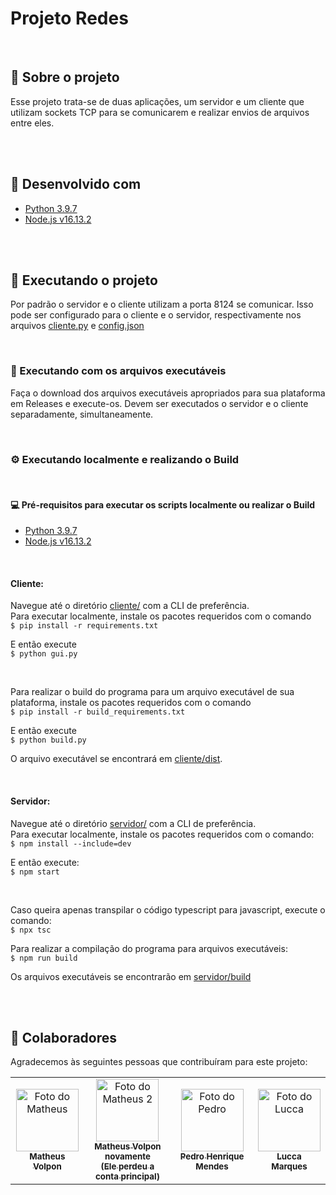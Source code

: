 # Projeto Redes

<!-- ![GitHub repo size](https://img.shields.io/github/repo-size/repoOwner/repoName?style=for-the-badge&label=tamanho%20do%20repo&color=blueviolet)
![GitHub contributors](https://img.shields.io/github/contributors/repoOwner/repoName?style=for-the-badge&label=colaboradores&color=blueviolet)
![GitHub stars](https://img.shields.io/github/stars/repoOwner/repoName?style=for-the-badge&label=estrelas&color=blueviolet) -->

<br>


## 📜 Sobre o projeto  

Esse projeto trata-se de duas aplicações, um servidor e um cliente que utilizam sockets TCP para se comunicarem e realizar envios de arquivos entre eles.

<br />
<br />

## 🔨 Desenvolvido com

* [Python 3.9.7](https://www.python.org/)  
* [Node.js v16.13.2](https://nodejs.org/)  

<br />
<br />

## 🚀 Executando o projeto

Por padrão o servidor e o cliente utilizam a porta 8124 se comunicar. Isso pode ser configurado para o cliente e o servidor, respectivamente nos arquivos [cliente.py](./cliente/cliente.py) e [config.json](./servidor/src/config.json)

<br />

### 🔌 Executando com os arquivos executáveis  

Faça o download dos arquivos executáveis apropriados para sua plataforma em Releases e execute-os. Devem ser executados o servidor e o cliente separadamente, simultaneamente.  



<br />

### ⚙️ Executando localmente e realizando o Build

<br />

#### 💻 Pré-requisitos para executar os scripts localmente ou realizar o Build

* [Python 3.9.7](https://www.python.org/)
* [Node.js v16.13.2](https://nodejs.org/) 

<br />

#### Cliente:

Navegue até o diretório [cliente/](./cliente/)  com a CLI de preferência.  
Para executar localmente, instale os pacotes requeridos com o comando  
`$ pip install -r requirements.txt`  

E então execute  
`$ python gui.py`

<br />

Para realizar o build do programa para um arquivo executável de sua plataforma, instale os pacotes requeridos com o comando  
`$ pip install -r build_requirements.txt`  

E então execute  
`$ python build.py`

O arquivo executável se encontrará em [cliente/dist](./cliente/).

<br />

#### Servidor:

Navegue até o diretório [servidor/](./servidor/)  com a CLI de preferência.  
Para executar localmente, instale os pacotes requeridos com o comando:  
`$ npm install --include=dev`  

E então execute:  
`$ npm start`  

<br />

Caso queira apenas transpilar o código typescript para javascript, execute o comando:  
`$ npx tsc`

Para realizar a compilação do programa para arquivos executáveis:  
`$ npm run build`

Os arquivos executáveis se encontrarão em [servidor/build](./servidor)

<br />
<br />

## 🤝 Colaboradores

Agradecemos às seguintes pessoas que contribuíram para este projeto:

<table>
  <tr>
    <td align="center">
      <a href="https://github.com/MathVolps">
        <img src="https://avatars.githubusercontent.com/u/50723951" width="100px;" alt="Foto do Matheus"/><br>
        <sub>
          <b>Matheus Volpon</b>
        </sub>
      </a>
    </td>
    <td align="center">
      <a href="https://github.com/matheusvvb-19">
        <img src="https://avatars.githubusercontent.com/u/84142397" width="100px;" alt="Foto do Matheus 2"/><br>
        <sub>
          <b>Matheus Volpon novamente</b>
          <br>
          <b>(Ele perdeu a conta principal)</b>
        </sub>
      </a>
    </td>
    <td align="center">
      <a href="https://github.com/Pedrohme">
        <img src="https://avatars.githubusercontent.com/u/48974272" width="100px;" alt="Foto do Pedro"/><br>
        <sub>
          <b>Pedro Henrique Mendes</b>
        </sub>
      </a>
    </td>
    <td align="center">
      <a href="https://github.com/luccamapt">
        <img src="https://avatars.githubusercontent.com/u/62125928" width="100px;" alt="Foto do Lucca"/><br>
        <sub>
          <b>Lucca Marques</b>
        </sub>
      </a>
    </td>
  </tr>
</table>

